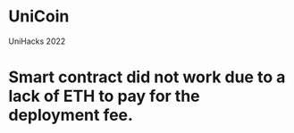 # UniCoin
UniHacks 2022

# Smart contract did not work due to a lack of ETH to pay for the deployment fee.
